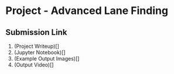 # Project - Advanced Lane Finding

## Submission Link

1. (Project Writeup)[]
2. (Jupyter Notebook)[]
3. (Example Output Images)[]
4. (Output Video)[]
